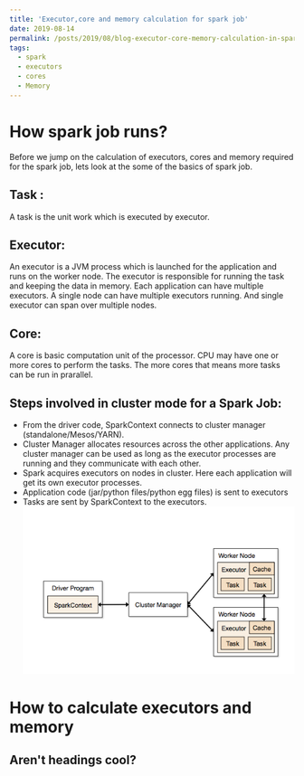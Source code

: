 ```yaml
---
title: 'Executor,core and memory calculation for spark job'
date: 2019-08-14
permalink: /posts/2019/08/blog-executor-core-memory-calculation-in-spark/
tags:
  - spark
  - executors
  - cores
  - Memory
---
```

How spark job runs?
======
Before we jump on the calculation of executors, cores and memory required for the spark job, lets look at the some of the basics of spark job.

Task :
------
A task is the unit work which is executed by executor.

Executor:
-------
An executor is a JVM process which is launched for the application and runs on the worker node. The executor is responsible for running the task and keeping the data in memory. Each application can have multiple executors. A single node can have multiple executors running. And single executor can span over multiple nodes.

Core:
--
A core is basic computation unit of the processor. CPU may have one or more cores to perform the tasks. The more cores that means more tasks can be run in prarallel.

Steps involved in cluster mode for a Spark Job:
---
* From the driver code, SparkContext connects to cluster manager (standalone/Mesos/YARN).
* Cluster Manager allocates resources across the other applications. Any cluster manager can be used as long as the executor processes are running and they communicate with each other.
* Spark acquires executors on nodes in cluster. Here each application will get its own executor processes.
* Application code (jar/python files/python egg files) is sent to executors
* Tasks are sent by SparkContext to the executors.
![spark-job](/images/spark-job.png)
 

How to calculate executors and memory
======

Aren't headings cool?
------
